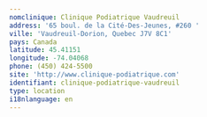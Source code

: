 ```yaml
---
nomclinique: Clinique Podiatrique Vaudreuil
address: '65 boul. de la Cité-Des-Jeunes, #260 '
ville: 'Vaudreuil-Dorion, Quebec J7V 8C1'
pays: Canada
latitude: 45.41151
longitude: -74.04068
phone: (450) 424-5500
site: 'http://www.clinique-podiatrique.com'
identifiant: clinique-podiatrique-vaudreuil
type: location
i18nlanguage: en
---
```


